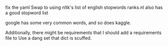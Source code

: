 fix the yaml
Swap to using nltk's list of english stopwords
ranks.nl also has a good stopword list

google has some very common words, and so does kaggle.

Additionally, there might be requirements that I should add a requirements file to
 Use a dang set that dict is scuffed. 
